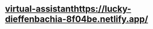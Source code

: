 # [virtual-assistant](https://lucky-dieffenbachia-8f04be.netlify.app/)https://lucky-dieffenbachia-8f04be.netlify.app/

